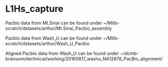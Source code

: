 # L1Hs_capture

Pacbio data from Mt.Sinai can be found under ~/Mills-scratch/datasets/arthur/Mt.Sinai_Pacbio_assembly 

Pacbio data from Wash_U can be found under ~/Mills-scratch/datasets/arthur/Wash_U_Pacbio

Aligned Pacbio data from Wash_U can be found under ~/dcmb-brainsom/technical/working/20160817_washu_NA12878_PacBio_alignment/
